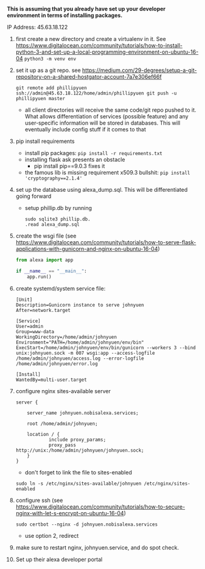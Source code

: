 **This is assuming that you already have set up your developer environment in terms of installing packages.**

IP Address: 45.63.18.122

1. first create a new directory and create a virtualenv in it. See https://www.digitalocean.com/community/tutorials/how-to-install-python-3-and-set-up-a-local-programming-environment-on-ubuntu-16-04
`python3 -m venv env`

2. set it up as a git repo. see https://medium.com/29-degrees/setup-a-git-repository-on-a-shared-hostgator-account-7a7e306ef66f
    ```
    git remote add phillipyuen ssh://admin@45.63.18.122/home/admin/phillipyuen git push -u phillipyuen master
    ```

    * all client directories will receive the same code/git repo pushed to it. What allows differentiation of services (possible feature) and any user-specific information will be stored in databases. This will eventually include config stuff if it comes to that
3. pip install requirements
    * install pip packages: `pip install -r requirements.txt`
    * installing flask ask presents an obstacle
        - pip install pip==9.0.3 fixes it
    * the famous lib is missing requirement x509.3 bullshit: `pip install 'cryptography==2.1.4'`
4. set up the database using alexa_dump.sql. This will be differentiated going forward
    * setup phillip.db by running 
        ```
        sudo sqlite3 phillip.db. 
        .read alexa_dump.sql
        ```
5. create the wsgi file (see https://www.digitalocean.com/community/tutorials/how-to-serve-flask-applications-with-gunicorn-and-nginx-on-ubuntu-16-04)
    ```wsgi.py
    from alexa import app

    if __name__ == "__main__":
        app.run()
    ```
6. create systemd/system service file:
    ```
    [Unit]
    Description=Gunicorn instance to serve johnyuen
    After=network.target

    [Service]
    User=admin
    Group=www-data
    WorkingDirectory=/home/admin/johnyuen
    Environment="PATH=/home/admin/johnyuen/env/bin"
    ExecStart=/home/admin/johnyuen/env/bin/gunicorn --workers 3 --bind unix:johnyuen.sock -m 007 wsgi:app --access-logfile /home/admin/johnyuen/access.log --error-logfile /home/admin/johnyuen/error.log

    [Install]
    WantedBy=multi-user.target
    ```
7. configure nginx sites-available server
    ```
    server {

        server_name johnyuen.nobisalexa.services;

        root /home/admin/johnyuen;

        location / {
                include proxy_params;
                proxy_pass http://unix:/home/admin/johnyuen/johnyuen.sock;
        }
    }
    ```
    * don't forget to link the file to sites-enabled
    ```
    sudo ln -s /etc/nginx/sites-available/johnyuen /etc/nginx/sites-enabled
    ```

8. configure ssh (see https://www.digitalocean.com/community/tutorials/how-to-secure-nginx-with-let-s-encrypt-on-ubuntu-16-04)
    ```
    sudo certbot --nginx -d johnyuen.nobisalexa.services
    ```
    * use option 2, redirect
9. make sure to restart nginx, johnyuen.service, and do spot check.
10. Set up their alexa developer portal